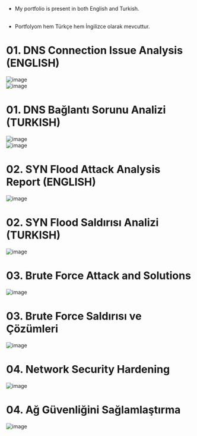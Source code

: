 
 * My portfolio is present in both English and Turkish. <br> <br>

 * Portfolyom hem Türkçe hem İngilizce olarak mevcuttur.

# 01. DNS Connection Issue Analysis (ENGLISH)<br>
![image](https://github.com/user-attachments/assets/f18e0757-4b06-4f59-a3c5-23bccbcca42f)<br>
![image](https://github.com/user-attachments/assets/54b8c59a-c239-44d2-b392-ed1cc09aeede)<br>


# 01. DNS Bağlantı Sorunu Analizi (TURKISH)<br>
![image](https://github.com/user-attachments/assets/42794544-c8c9-4c48-aae8-0761feefc781)<br>
![image](https://github.com/user-attachments/assets/8ca9d8b2-fb26-4160-bcd4-f979a74e0d4b)<br>


# 02. SYN Flood Attack Analysis Report (ENGLISH)<br>
![image](https://github.com/user-attachments/assets/6d9d2e32-1556-434d-853f-77f797453178)<br>

# 02. SYN Flood Saldırısı Analizi (TURKISH)<br>
![image](https://github.com/user-attachments/assets/ede8262b-9725-41cd-8e28-4b6f9c2ee640)<br>

# 03. Brute Force Attack and Solutions<br>
![image](https://github.com/user-attachments/assets/9f803c29-5de1-416d-88b0-371f45d5cf37) <br>

# 03. Brute Force Saldırısı ve Çözümleri<br>
![image](https://github.com/user-attachments/assets/33cddf79-0da7-4ef2-a7c1-7e673ad5b61b)<br>

# 04. Network Security Hardening 
![image](https://github.com/user-attachments/assets/0f3be61c-8c03-4f18-a89e-ab6516c65d4e)

# 04. Ağ Güvenliğini Sağlamlaştırma
![image](https://github.com/user-attachments/assets/107420d9-0083-4f33-8506-06e0544f8745)
